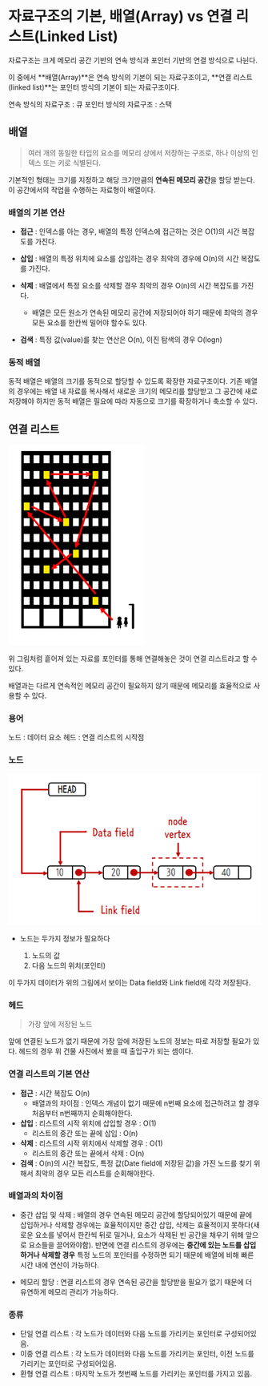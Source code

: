 # 자료구조의 기본, 배열(Array) vs 연결 리스트(Linked List)

자료구조는 크게 메모리 공간 기반의 연속 방식과 포인터 기반의 연결 방식으로 나뉜다.

이 중에서 **배열(Array)**은 연속 방식의 기본이 되는 자료구조이고,
**연결 리스트(linked list)**는 포인터 방식의 기본이 되는 자료구조이다.

연속 방식의 자료구조 : 큐
포인터 방식의 자료구조 : 스택

## 배열

> 여러 개의 동일한 타입의 요소를 메모리 상에서 저장하는 구조로, 하나 이상의 인덱스 또는 키로 식별된다.

기본적인 형태는 크기를 지정하고 해당 크기만큼의 **연속된 메모리 공간**을 할당 받는다. 이 공간에서의 작업을 수행하는 자료형이 배열이다.

### 배열의 기본 연산

* **접근** : 인덱스를 아는 경우, 배열의 특정 인덱스에 접근하는 것은 O(1)의 시간 복잡도를 가진다.
  
* **삽입** : 배열의 특정 위치에 요소를 삽입하는 경우 최악의 경우에 O(n)의 시간 복잡도를 가진다.
  
* **삭제** : 배열에서 특정 요소를 삭제할 경우 최악의 경우 O(n)의 시간 복잡도를 가진다.
  
  * 배열은 모든 원소가 연속된 메모리 공간에 저장되어야 하기 때문에 최악의 경우 모든 요소를 한칸씩 밀어야 할수도 있다.

* **검색** : 특정 값(value)를 찾는 연산은 O(n), 이진 탐색의 경우 O(logn)

### 동적 배열

동적 배열은 배열의 크기를 동적으로 할당할 수 있도록 확장한 자료구조이다. 기존 배열의 경우에는 배열 내 자료를 복사해서 새로운 크기의 메모리를 할당받고 그 공간에 새로 저장해야 하지만 동적 배열은 필요에 따라 자동으로 크기를 확장하거나 축소할 수 있다. 

## 연결 리스트

![Alt text](연결리스트설명1.png)

위 그림처럼 흩어져 있는 자료를 포인터를 통해 연결해놓은 것이 연결 리스트라고 할 수 있다.

배열과는 다르게 연속적인 메모리 공간이 필요하지 않기 때문에 메모리를 효율적으로 사용할 수 있다.

### 용어

노드 : 데이터 요소
헤드 : 연결 리스트의 시작점

### 노드

![Alt text](연결리스트설명2.png)

* 노드는 두가지 정보가 필요하다

    1. 노드의 값
    2. 다음 노드의 위치(포인터)

이 두가지 데이터가 위의 그림에서 보이는 Data field와 Link field에 각각 저장된다.

### 헤드

> 가장 앞에 저장된 노드

앞에 연결된 노드가 없기 때문에 가장 앞에 저장된 노드의 정보는 따로 저장할 필요가 있다. 헤드의 경우 위 건물 사진에서 봤을 때 출입구가 되는 셈이다.

### 연결 리스트의 기본 연산

* **접근** : 시간 복잡도 O(n)
  * 배열과의 차이점 : 인덱스 개념이 없기 때문에 n번째 요소에 접근하려고 할 경우 처음부터 n번째까지 순회해야한다.
* **삽입** : 리스트의 시작 위치에 삽입할 경우 : O(1)
  * 리스트의 중간 또는 끝에 삽입 : O(n)
* **삭제** : 리스트의 시작 위치에서 삭제할 경우 : O(1)
  * 리스트의 중간 또는 끝에서 삭제 : O(n)
* **검색** : O(n)의 시간 복잡도, 특정 값(Date field에 저장된 값)을 가진 노드를 찾기 위해서 최악의 경우 모든 리스트를 순회해야한다.

### 배열과의 차이점

* 중간 삽입 및 삭제 : 배열의 경우 연속된 메모리 공간에 할당되어있기 때문에 끝에 삽입하거나 삭제할 경우에는 효율적이지만 중간 삽입, 삭제는 효율적이지 못하다(새로운 요소를 넣어서 한칸씩 뒤로 밀거나, 요소가 삭제된 빈 공간을 채우기 위해 앞으로 요소들을 끌어와야함). 반면에 연결 리스트의 경우에는 **중간에 있는 노드를 삽입하거나 삭제할 경우** 특정 노드의 포인터를 수정하면 되기 때문에 배열에 비해 빠른 시간 내에 연산이 가능하다.

* 메모리 할당 : 연결 리스트의 경우 연속된 공간을 할당받을 필요가 없기 때문에 더 유연하게 메모리 관리가 가능하다.

### 종류

* 단일 연결 리스트 : 각 노드가 데이터와 다음 노드를 가리키는 포인터로 구성되어있음.
* 이중 연결 리스트 : 각 노드가 데이터와 다음 노드를 가리키는 포인터, 이전 노드를 가리키는 포인터로 구성되어있음.
* 환형 연결 리스트 : 마지막 노드가 첫번째 노드를 가리키는 포인터를 가지고 있음.